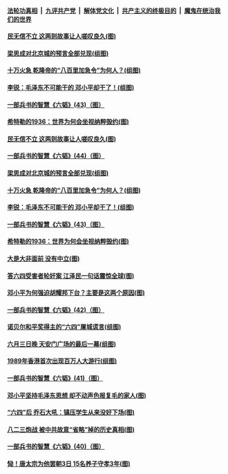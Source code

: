 

####  [法轮功真相](../../../../basic/blob/master/README.md?t=06070601) &nbsp;|&nbsp; [九评共产党](../../../../9ping.md/blob/master/README.md?t=06070601) &nbsp;|&nbsp; [解体党文化](../../../../jtdwh.md/blob/master/README.md?t=06070601)  &nbsp;|&nbsp; [共产主义的终极目的](../../../../gczydzjmd.md/blob/master/README.md?t=06070601) &nbsp;|&nbsp; [魔鬼在统治我们的世界](../../../../mgztzwmdsj.md/blob/master/README.md?t=06070601) 

#### [民无信不立 这两则故事让人嗟叹良久(图)](../pages/p6/934477.md?t=06070601) 

#### [梁思成对北京城的预言全部兑现(组图)](../pages/p6/934983.md?t=06070601) 

#### [十万火急 乾隆帝的“八百里加急令”为何人？(组图)](../pages/p6/934206.md?t=06070601) 

#### [李锐：毛泽东不可能干的 邓小平却干了！(组图)](../pages/p6/934981.md?t=06070601) 

#### [一部兵书的智慧《六韬》(43)（图）](../pages/p6/931114.md?t=06070601) 

#### [希特勒的1936：世界为何会坐视纳粹毁约(图)](../pages/p6/935217.md?t=06070601) 

#### [民无信不立 这两则故事让人嗟叹良久(图)](../pages/p6/934477.md?t=06070601) 

#### [一部兵书的智慧《六韬》(44)（图）](../pages/p6/931115.md?t=06070601) 

#### [梁思成对北京城的预言全部兑现(组图)](../pages/p6/934983.md?t=06070601) 

#### [十万火急 乾隆帝的“八百里加急令”为何人？(组图)](../pages/p6/934206.md?t=06070601) 

#### [李锐：毛泽东不可能干的 邓小平却干了！(组图)](../pages/p6/934981.md?t=06070601) 

#### [一部兵书的智慧《六韬》(43)（图）](../pages/p6/931114.md?t=06070601) 

#### [希特勒的1936：世界为何会坐视纳粹毁约(图)](../pages/p6/935217.md?t=06070601) 

#### [大是大非面前 没有中立(图)](../pages/p6/934485.md?t=06070601) 

#### [答六四受害者轮奸案 江泽民一句话震惊全球(图)](../pages/p6/910379.md?t=06070601) 

#### [邓小平为何强迫胡耀邦下台？主要是这两个原因(图)](../pages/p6/935035.md?t=06070601) 

#### [一部兵书的智慧《六韬》(42)（图）](../pages/p6/931113.md?t=06070601) 

#### [诺贝尔和平奖得主的“六四”屠城谎言(组图)](../pages/p6/934150.md?t=06070601) 

#### [六月三日晚 天安门广场的最后一幕(组图)](../pages/p6/934536.md?t=06070601) 

#### [1989年香港首次出现百万人大游行(组图)](../pages/p6/935120.md?t=06070601) 

#### [一部兵书的智慧《六韬》(41)（图）](../pages/p6/931111.md?t=06070601) 

#### [邓小平坚持毛泽东思想 却不动声色报复毛的家人(图)](../pages/p6/934249.md?t=06070601) 

#### [“六四”后 乔石大吼：镇压学生从来没好下场(图)](../pages/p6/918521.md?t=06070601) 

#### [八二三炮战 被中共故意“省略”掉的历史真相(图)](../pages/p6/935105.md?t=06070601) 

#### [一部兵书的智慧《六韬》(40)（图）](../pages/p6/931110.md?t=06070601) 

#### [恸！唐太宗为他罢朝3日 15名养子守孝3年(图)](../pages/p6/934211.md?t=06070601) 

